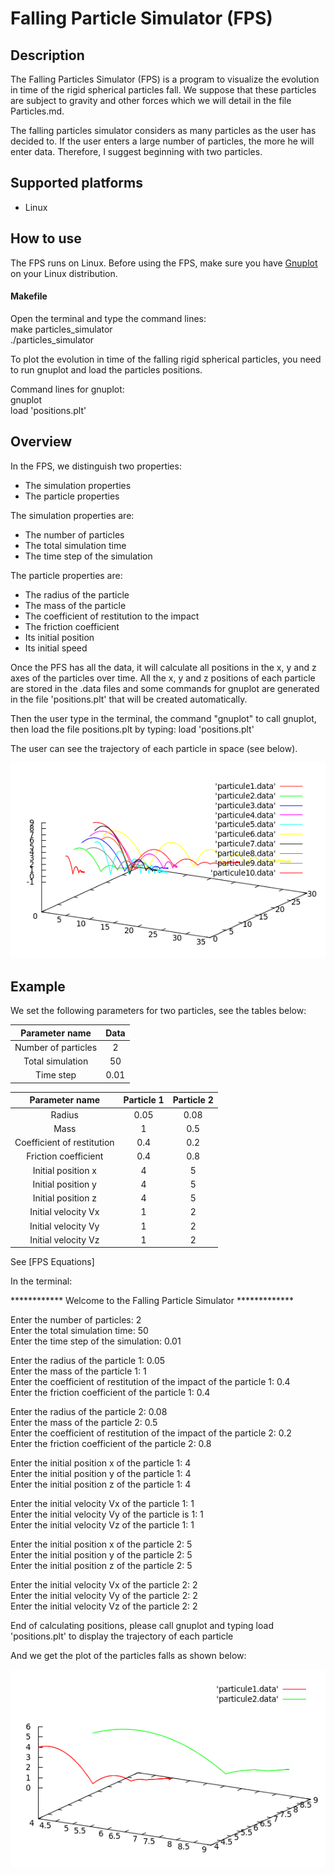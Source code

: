 # Falling Particle Simulator (FPS)

## Description

The Falling Particles Simulator (FPS) is a program to visualize the evolution in time of the rigid spherical particles fall. We suppose that these particles are subject to gravity and other forces which we will detail in the file Particles.md.

The falling particles simulator considers as many particles as the user has decided to.
If the user enters a large number of particles, the more he will enter data.
Therefore, I suggest beginning with two particles.

## Supported platforms
- Linux

## How to use

The FPS runs on Linux. Before using the FPS, make sure you have [Gnuplot](http://www.gnuplot.info/) on your Linux distribution.

#### Makefile
Open the terminal and type the command lines: <br />
make particles_simulator <br />
./particles_simulator <br />

To plot the evolution in time of the falling rigid spherical particles, you need to run gnuplot and load the particles positions.

Command lines for gnuplot: <br />
gnuplot <br />
load 'positions.plt' <br />

## Overview

In the FPS, we distinguish two properties:
- The simulation properties
- The particle properties
 
The simulation properties are:
- The number of particles
- The total simulation time
- The time step of the simulation

The particle properties are:
- The radius of the particle
- The mass of the particle
- The coefficient of restitution to the impact
- The friction coefficient
- Its initial position
- Its initial speed

Once the PFS has all the data, it will calculate all positions in the x, y and z axes of the particles over time.
All the x, y and z positions of each particle are stored in the .data files and some commands for gnuplot are generated in the file 'positions.plt' that will be created automatically.

Then the user type in the terminal, the command "gnuplot" to call gnuplot, then load the file positions.plt by typing:
load 'positions.plt'

The user can see the trajectory of each particle in space (see below).

![Particles](https://github.com/nicolaschen1/FallingParticleSimulator/blob/master/particleImages/ten_particles.png)

## Example

We set the following parameters for two particles, see the tables below: 

|Parameter name|Data|
| :---: | :---: |
| Number of particles | 2 |
| Total simulation | 50 |
|Time step|0.01|

|Parameter name|Particle 1|Particle 2|
| :---: | :---: | :---: |
| Radius | 0.05 | 0.08 |
| Mass | 1 | 0.5 |
|Coefficient of restitution|0.4|0.2|
|Friction coefficient|0.4|0.8|
|Initial position x|4|5|
|Initial position y|4|5|
|Initial position z|4|5|
|Initial velocity Vx|1|2|
|Initial velocity Vy|1|2|
|Initial velocity Vz|1|2|

See [FPS Equations]


In the terminal:

************ Welcome to the Falling Particle Simulator *************

Enter the number of particles: 2 <br />
Enter the total simulation time: 50 <br />
Enter the time step of the simulation: 0.01 <br />

Enter the radius of the particle 1: 0.05 <br />
Enter the mass of the particle 1: 1 <br />
Enter the coefficient of restitution of the impact of the particle 1: 0.4 <br />
Enter the friction coefficient of the particle 1: 0.4 <br />

Enter the radius of the particle 2: 0.08 <br />
Enter the mass of the particle 2: 0.5 <br />
Enter the coefficient of restitution of the impact of the particle 2: 0.2 <br />
Enter the friction coefficient of the particle 2: 0.8 <br />

Enter the initial position x of the particle 1: 4 <br />
Enter the initial position y of the particle 1: 4 <br />
Enter the initial position z of the particle 1: 4 <br />

Enter the initial velocity Vx of the particle 1: 1 <br />
Enter the initial velocity Vy of the particle is 1: 1 <br />
Enter the initial velocity Vz of the particle 1: 1 <br />

Enter the initial position x of the particle 2: 5 <br />
Enter the initial position y of the particle 2: 5 <br />
Enter the initial position z of the particle 2: 5 <br />

Enter the initial velocity Vx of the particle 2: 2 <br />
Enter the initial velocity Vy of the particle 2: 2 <br />
Enter the initial velocity Vz of the particle 2: 2 <br />

End of calculating positions, please call gnuplot and typing load 'positions.plt' to display the trajectory of each particle

And we get the plot of the particles falls as shown below:

![FallParticles](https://github.com/nicolaschen1/FallingParticleSimulator/blob/master/particleImages/two_particles.png)
